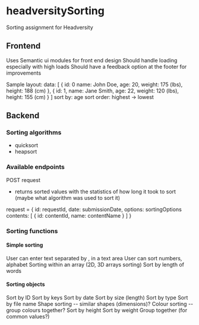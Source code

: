 # headversitySorting
Sorting assignment for Headversity

## Frontend 
Uses Semantic ui modules for front end design
Should handle loading especially with high loads
Should have a feedback option at the footer for improvements

Sample layout:
data:
[
    {
        id: 0
        name: John Doe,
        age: 20,
        weight: 175 (lbs),
        height: 188 (cm)
    },
    {
        id: 1,
        name: Jane Smith,
        age: 22,
        weight: 120 (lbs),
        height: 155 (cm)
    }
]
sort by: age
sort order: highest -> lowest

## Backend
### Sorting algorithms
- quicksort
- heapsort

### Available endpoints
POST request
- returns sorted values with the statistics of how long it took to sort (maybe what algorithm was used to sort it)

request = {
    id: requestId,
    date: submissionDate,
    options: sortingOptions
    contents: [
        {
            id: contentId,
            name: contentName
        }
    ]
}


### Sorting functions

#### Simple sorting
User can enter text separated by , in a text area
User can sort numbers, alphabet
Sorting within an array (2D, 3D arrays sorting)
Sort by length of words

#### Sorting objects 
Sort by ID
Sort by keys
Sort by date
Sort by size (length)
Sort by type
Sort by file name
Shape sorting -- similar shapes (dimensions)?
Colour sorting -- group colours together?
Sort by height
Sort by weight
Group together (for common values?)
